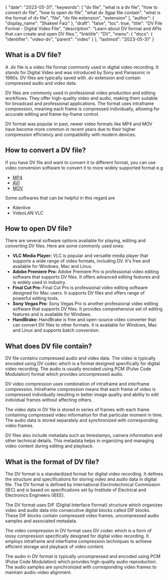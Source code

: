 {
  "date": "2023-05-31",
  "keywords": [
    "dv file",
    "what is a dv file",
    "how to convert dv file",
    "how to open dv file",
    "what dv 3gpp file contain",
    "what is the format of dv file",
    "file",
    "dv file extension",
    "extension"
  ],
  "author": {
    "display_name": "Shakeel Faiz"
  },
  "draft": "false",
  "toc": true,
  "title": "DV File Format - Digital Video File",
  "description": "Learn about DV format and APIs that can create and open DV files.",
  "linktitle": "DV",
  "menu": {
    "docs": {
      "identifier": "video-dv",
      "parent": "video"
    }
  },
  "lastmod": "2023-05-31"
}

## What is a DV file?

A .dv file is a video file format commonly used in digital video recording. It stands for Digital Video and was introduced by Sony and Panasonic in 1990s. DV files are typically saved with .dv extension and contain compressed audio and video data.

DV files are commonly used in professional video production and editing workflows. They offer high-quality video and audio, making them suitable for broadcast and professional applications. The format uses intraframe compression, meaning each frame is compressed individually, allowing for accurate editing and frame-by-frame control.

DV format was popular in past, newer video formats like MP4 and MOV have become more common in recent years due to their higher compression efficiency and compatibility with modern devices.

## How to convert a DV file?

If you have DV file and want to convert it to different format, you can use video conversion software to convert it to more widely supported format e.g

- [MP4](https://docs.fileformat.com/video/mp4/)
- [AVI](https://docs.fileformat.com/video/avi/)
- [MOV](https://docs.fileformat.com/video/mov/)

Some softwares that can be helpful in this regard are 

- Kdenlive
- VideoLAN VLC

## How to open DV file?

There are several software options available for playing, editing and converting DV files. Here are some commonly used ones:

- **VLC Media Player:** VLC is popular and versatile media player that supports a wide range of video formats, including DV. It's free and available for Windows, Mac and Linux.
- **Adobe Premiere Pro:** Adobe Premiere Pro is professional video editing software that supports DV files. It offers advanced editing features and is widely used in industry. 
- **Final Cut Pro:** Final Cut Pro is professional video editing software designed for Mac users. It supports DV files and offers range of powerful editing tools. 
- **Sony Vegas Pro:** Sony Vegas Pro is another professional video editing software that supports DV files. It provides comprehensive set of editing features and is available for Windows.
- **HandBrake:** HandBrake is free and open-source video converter that can convert DV files to other formats. It is available for Windows, Mac and Linux and supports batch conversion.

## What does DV file contain?

DV file contains compressed audio and video data. The video is typically encoded using DV codec which is a format designed specifically for digital video recording. The audio is usually encoded using PCM (Pulse Code Modulation) format which provides uncompressed audio.

DV video compression uses combination of intraframe and interframe compression. Intraframe compression means that each frame of video is compressed individually resulting in better image quality and ability to edit individual frames without affecting others. 

The video data in DV file is stored in series of frames with each frame containing compressed video information for that particular moment in time. The audio data is stored separately and synchronized with corresponding video frames.

DV files also include metadata such as timestamps, camera information and other technical details. This metadata helps in organizing and managing video content during editing and playback.

## What is the format of DV file?

The DV format is a standardized format for digital video recording. It defines the structure and specifications for storing video and audio data in digital file. The DV format is defined by International Electrotechnical Commission (IEC) and is based on specifications set by Institute of Electrical and Electronics Engineers (IEEE).

The DV format uses DIF (Digital Interface Format) structure which organizes video and audio data into consecutive digital blocks called DIF blocks. These DIF blocks contain compressed video frames, uncompressed audio samples and associated metadata.

The video compression in DV format uses DV codec which is a form of lossy compression specifically designed for digital video recording. It employs intraframe and interframe compression techniques to achieve efficient storage and playback of video content.

The audio in DV format is typically uncompressed and encoded using PCM (Pulse Code Modulation) which provides high-quality audio reproduction. The audio samples are synchronized with corresponding video frames to maintain audio-video alignment.
